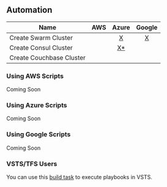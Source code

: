## Automation  

| Name                     | AWS | Azure | Google |
|--------------------------|:---:|:-----:|:------:|
| Create Swarm Cluster     | | [X](./azure/swarm/create-swarm.sh) | [X](./gcp/swarm/create-swarm.sh) | 
| Create Consul Cluster    | | [X*](./azure/consul/create-consul.sh)   |   |  
| Create Couchbase Cluster | |   |   |

### Using AWS Scripts  
Coming Soon  

### Using Azure Scripts  
Coming Soon  

### Using Google Scripts  
Coming Soon  

### VSTS/TFS Users  
You can use this [build task](https://github.com/beverts312/vsts-build-tasks/tree/master/ansible/run-playbook) to execute playbooks in VSTS.